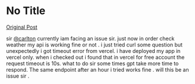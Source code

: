 # No Title

[Original Post](https://discourse.onlinedegree.iitm.ac.in/t/169029/331)

<p>sir <a class="mention" href="/u/carlton">@carlton</a>  currently iam facing an issue sir.  just now in order check weather my api is working fine or not . i  just tried curl some question but unexpectedly i got timeout error from vercel. i have deployed my app in vercel only. when i checked out i found that in vercel for free account the request timeout is 10s. what to do sir some times gpt take more time to respond. The same endpoint after an hour i tried works fine . will this be an issue sir .</p>